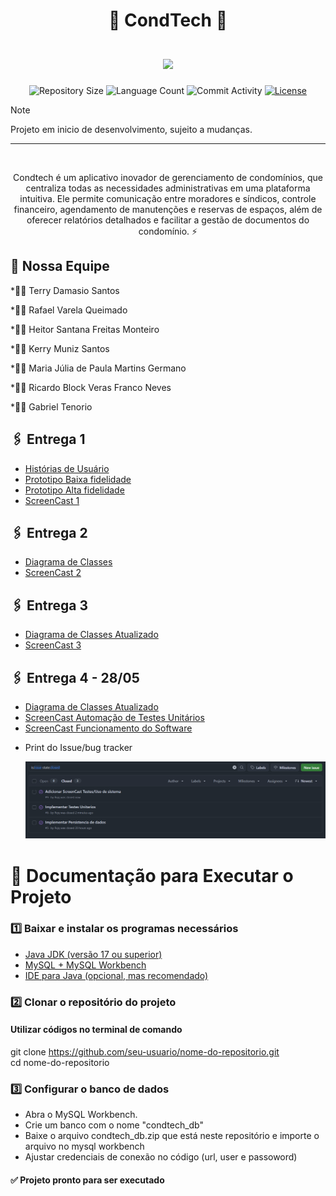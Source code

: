<div align="center">
    <h1>
        <b font-size: 20px;>🚀 CondTech 🏢</b>
        </br>
        </br>
        <img src="https://skillicons.dev/icons?i=java,git,github" />
    </h1>
</div>


<p align="center">
  <img
    src="https://img.shields.io/github/repo-size/MariaJuliaGermano/projetos-3-sistema-de-condominio-4"
    alt="Repository Size"
  />
  <img
    src="https://img.shields.io/github/languages/count/MariaJuliaGermano/projetos-3-sistema-de-condominio-4"
    alt="Language Count"
  />
  <img
    src="https://img.shields.io/github/commit-activity/t/MariaJuliaGermano/projetos-3-sistema-de-condominio-4"
    alt="Commit Activity"
  />
  <a href="LICENSE"
    ><img
      src="https://img.shields.io/github/license/MariaJuliaGermano/projetos-3-sistema-de-condominio-4"
      alt="License"
  /></a>
</p>

> [!NOTE]
> Projeto em inicio de desenvolvimento, sujeito a mudanças.

---

</br>
<p align="center">
    Condtech é um aplicativo inovador de gerenciamento de condomínios, que centraliza todas as necessidades administrativas em uma plataforma intuitiva. Ele permite comunicação entre moradores e síndicos, controle financeiro, agendamento de manutenções e reservas de espaços, além de oferecer relatórios detalhados e facilitar a gestão de documentos do condomínio. ⚡
</p>

## 💪 Nossa Equipe

*👨‍💼 Terry Damasio Santos

*👨‍💻 Rafael Varela Queimado

*👨‍💻 Heitor Santana Freitas Monteiro

*👨‍💻 Kerry Muniz Santos

*👩‍💻 ⁠Maria Júlia de Paula Martins Germano

*👨‍💻 Ricardo Block Veras Franco Neves

*👨‍💻 Gabriel Tenorio

## 🖇️ Entrega 1

<ul>

  <li>
    <a  href="https://www.figma.com/design/aR759HYL8jvVgrsIkYoMP9/Modelo-3C's-CONDTECH?node-id=0-1&t=91KOL9RdbFD0NUyN-1"
      >Histórias de Usuário</a
    >
  </li>

  <li>
    <a  href="https://www.figma.com/design/MQ7tfXz8hMkbnDqvilS433/Untitled?node-id=0-1&t=EY4T2Vp3YjMKr2Vf-1"
      >Prototipo Baixa fidelidade</a
    >
  </li>

  <li>
    <a  href="https://www.figma.com/design/uqvQwAdAEfrFJGFzbhrwY7/Protótipo-Alta-fidelidade?node-id=0-1&p=f&t=FkXipyaQfHtclcc5-0"
      >Prototipo Alta fidelidade</a
    >
  </li>

  <li>
    <a  href="https://youtu.be/hQs_UOytmYM"
      >ScreenCast 1</a
    >
  </li>

</ul>

## 🖇️ Entrega 2

<ul>

  <li>
    <a  href="https://lucid.app/lucidchart/9c625870-c04a-4fed-9088-061c8881d635/edit?viewport_loc=-773%2C-58%2C3631%2C1681%2C0_0&invitationId=inv_02c7b44c-c23f-4ced-99e4-f91deefe201e" 
        >Diagrama de Classes</a
    >
  </li>

  <li>
    <a  href="https://youtu.be/9lmaGdYEhw4"
      >ScreenCast 2</a
    >
  </li>
  
</ul>

## 🖇️ Entrega 3

<ul>

  <li>
    <a  href="https://lucid.app/lucidchart/9c625870-c04a-4fed-9088-061c8881d635/edit?viewport_loc=-773%2C-58%2C3631%2C1681%2C0_0&invitationId=inv_02c7b44c-c23f-4ced-99e4-f91deefe201e" 
        >Diagrama de Classes Atualizado</a
    >
  </li>
 
  <li>
    <a  href="https://youtu.be/NpKR00xoo7Y"
      >ScreenCast 3</a
    >
  </li>
</ul>

## 🖇️ Entrega 4 - 28/05

<ul>

  <li>
    <a  href="https://lucid.app/lucidchart/9c625870-c04a-4fed-9088-061c8881d635/edit?viewport_loc=-85%2C-279%2C3631%2C1681%2C0_0&invitationId=inv_02c7b44c-c23f-4ced-99e4-f91deefe201e" 
        >Diagrama de Classes Atualizado</a
    >
  </li>

  <li>
    <a  href="https://youtu.be/0yYABjT2GVM"
      >ScreenCast Automação de Testes Unitários</a
    >
  </li>

  <li>
    <a  href="https://youtu.be/AMB6TKv1E14"
      >ScreenCast Funcionamento do Software</a
    >
  </li>
  
  <li>
    <p>Print do Issue/bug tracker</p>
  </li>

  ![IssueTracker](assets/img/IssueTracker.png)
  
</ul>

# 🚀 Documentação para Executar o Projeto
### 1️⃣ Baixar e instalar os programas necessários

<ul>

  <li>
    <a  href="https://www.oracle.com/java/technologies/javase-downloads.html" 
        >Java JDK (versão 17 ou superior)</a
    >
  </li>

  <li>
    <a  href="https://dev.mysql.com/downloads/"
      >MySQL + MySQL Workbench</a
    >
  </li>

  <li>
    <a  href="https://www.eclipse.org/"
      >IDE para Java (opcional, mas recomendado)
</a
    >
  </li>

</ul>

### 2️⃣ Clonar o repositório do projeto 

#### Utilizar códigos no terminal de comando
git clone https://github.com/seu-usuario/nome-do-repositorio.git
<br>cd nome-do-repositorio

### 3️⃣ Configurar o banco de dados

<ul>

  <li>
    Abra o MySQL Workbench.
  </li>

  <li>
    Crie um banco com o nome "condtech_db"
  </li>

  <li>
    Baixe o arquivo condtech_db.zip que está neste repositório e importe o arquivo no mysql workbench 
  </li>
  
  <li>
    Ajustar credenciais de conexão no código (url, user e passoword)
  </li>
</ul>

#### ✅ Projeto pronto para ser executado 




